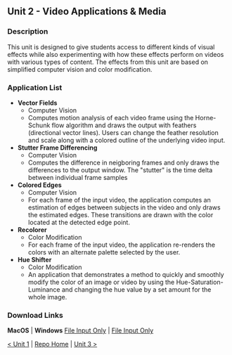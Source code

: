 ## Unit 2 - Video Applications & Media

### Description
This unit is designed to give students access to different kinds of visual effects while also experimenting with how these effects perform on videos with various types of content. The effects from this unit are based on simplified computer vision and color modification. 

### Application List

- **Vector Fields**
    - Computer Vision
    - Computes motion analysis of each video frame using the Horne-Schunk flow algorithm and draws the output with feathers (directional vector lines). Users can change the feather resolution and scale along with a colored outline of the underlying video input.
- **Stutter Frame Differencing**
    - Computer Vision
    - Computes the difference in neigboring frames and only draws the differences to the output window. The "stutter" is the time delta between individual frame samples
- **Colored Edges**
    - Computer Vision
    - For each frame of the input video, the application computes an estimation of edges between subjects in the video and only draws the estimated edges. These transitions are drawn with the color located at the detected edge point.
- **Recolorer**
    - Color Modification
    - For each frame of the input video, the application re-renders the colors with an alternate palette selected by the user. 
- **Hue Shifter**
    - Color Modification
    - An application that demonstrates a method to quickly and smoothly modify the color of an image or video by using the Hue-Saturation-Luminance and changing the hue value by a set amount for the whole image.
    
### Download Links

**MacOS** | **Windows**
[File Input Only](https://drive.google.com/uc?export=download&id=1TqXtwVltafHMW-GAwOeTwRVYl-H6KdIn) | [File Input Only](https://drive.google.com/uc?export=download&id=1ZC-EX1qy5Ei2uT9i7bxY2Jz0UaSTjKUl)
 

[< Unit 1](https://synthesis-asu-tml.github.io/Media-Choreography-Lower-Division/Unit_1) | [Repo Home](https://synthesis-asu-tml.github.io/Media-Choreography-Lower-Division) | [Unit 3 >](https://synthesis-asu-tml.github.io/Media-Choreography-Lower-Division/Unit_3)
